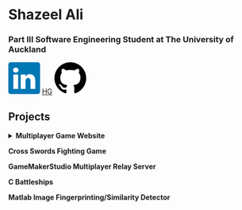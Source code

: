 # Shazeel Ali

### Part III Software Engineering Student at The University of Auckland

[![LinkedIn](https://raw.githubusercontent.com/CLorant/readme-social-icons/main/large/filled/linkedin.svg)](https://www.linkedin.com/in/shazeel-ali-57bb842b7/) [HG](https://henry.games) [![](https://raw.githubusercontent.com/CLorant/readme-social-icons/main/large/filled/github.svg)](https://github.com/ShazeelAli)

## Projects
<details>
 <summary> <b>Multiplayer Game Website</b> </summary>
  
<br/>

**Technologies Used** : 
* NodeJS
* NextJS
* React
* GODOT
* WebRTC/WebSockets

**Highlights**

Jackbox-esque game hosting for my multiplayer games.

Using NextJS API routes i bundled the server together with the NextJS app.

Server used as a relay when creating games using NextJS, WebRTC used when creating games through GODOT
</details>


**Cross Swords Fighting Game**

**GameMakerStudio Multiplayer Relay Server**

**C Battleships**

**Matlab Image Fingerprinting/Similarity Detector** 
